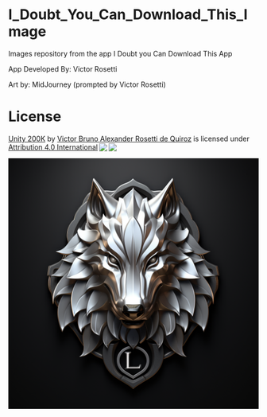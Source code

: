 # I_Doubt_You_Can_Download_This_Image
Images repository from the app I Doubt you Can Download This App

App Developed By: Victor Rosetti

Art by: MidJourney (prompted by Victor Rosetti)

# License

<p xmlns:cc="http://creativecommons.org/ns#" xmlns:dct="http://purl.org/dc/terms/"><a property="dct:title" rel="cc:attributionURL" href="https://play.google.com/store/apps/details?id=com.Yggbrasil.IDoubtyoucanDownloadIt">Unity 200K</a> by <a rel="cc:attributionURL dct:creator" property="cc:attributionName" href="https://yggbrasil.com.br/">Victor Bruno Alexander Rosetti de Quiroz</a> is licensed under <a href="http://creativecommons.org/licenses/by/4.0/?ref=chooser-v1" target="_blank" rel="license noopener noreferrer" style="display:inline-block;">Attribution 4.0 International<img style="height:22px!important;margin-left:3px;vertical-align:text-bottom;" src="https://mirrors.creativecommons.org/presskit/icons/cc.svg?ref=chooser-v1"><img style="height:22px!important;margin-left:3px;vertical-align:text-bottom;" src="https://mirrors.creativecommons.org/presskit/icons/by.svg?ref=chooser-v1"></a></p>

![Image](lone_wolf_zero.png)




